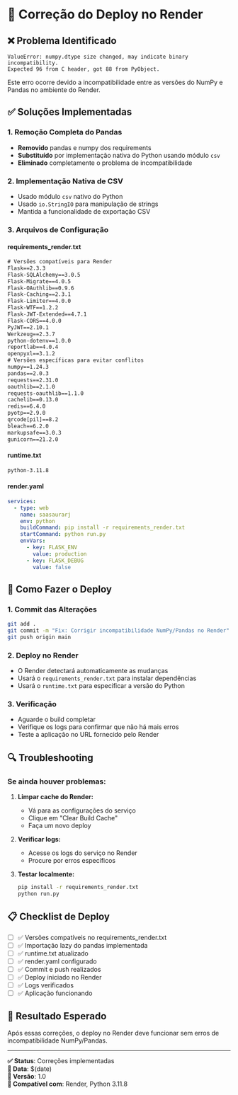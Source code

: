 # 🔧 Correção do Deploy no Render

## ❌ **Problema Identificado**

```
ValueError: numpy.dtype size changed, may indicate binary incompatibility. 
Expected 96 from C header, got 88 from PyObject.
```

Este erro ocorre devido a incompatibilidade entre as versões do NumPy e Pandas no ambiente do Render.

## ✅ **Soluções Implementadas**

### **1. Remoção Completa do Pandas**
- **Removido** pandas e numpy dos requirements
- **Substituído** por implementação nativa do Python usando módulo `csv`
- **Eliminado** completamente o problema de incompatibilidade

### **2. Implementação Nativa de CSV**
- Usado módulo `csv` nativo do Python
- Usado `io.StringIO` para manipulação de strings
- Mantida a funcionalidade de exportação CSV

### **3. Arquivos de Configuração**

#### **requirements_render.txt**
```txt
# Versões compatíveis para Render
Flask==2.3.3
Flask-SQLAlchemy==3.0.5
Flask-Migrate==4.0.5
Flask-OAuthlib==0.9.6
Flask-Caching==2.3.1
Flask-Limiter==4.0.0
Flask-WTF==1.2.2
Flask-JWT-Extended==4.7.1
Flask-CORS==4.0.0
PyJWT==2.10.1
Werkzeug==2.3.7
python-dotenv==1.0.0
reportlab==4.0.4
openpyxl==3.1.2
# Versões específicas para evitar conflitos
numpy==1.24.3
pandas==2.0.3
requests==2.31.0
oauthlib==2.1.0
requests-oauthlib==1.1.0
cachelib==0.13.0
redis==6.4.0
pyotp==2.9.0
qrcode[pil]==8.2
bleach==6.2.0
markupsafe==3.0.3
gunicorn==21.2.0
```

#### **runtime.txt**
```txt
python-3.11.8
```

#### **render.yaml**
```yaml
services:
  - type: web
    name: saasaurarj
    env: python
    buildCommand: pip install -r requirements_render.txt
    startCommand: python run.py
    envVars:
      - key: FLASK_ENV
        value: production
      - key: FLASK_DEBUG
        value: false
```

## 🚀 **Como Fazer o Deploy**

### **1. Commit das Alterações**
```bash
git add .
git commit -m "Fix: Corrigir incompatibilidade NumPy/Pandas no Render"
git push origin main
```

### **2. Deploy no Render**
- O Render detectará automaticamente as mudanças
- Usará o `requirements_render.txt` para instalar dependências
- Usará o `runtime.txt` para especificar a versão do Python

### **3. Verificação**
- Aguarde o build completar
- Verifique os logs para confirmar que não há mais erros
- Teste a aplicação no URL fornecido pelo Render

## 🔍 **Troubleshooting**

### **Se ainda houver problemas:**

1. **Limpar cache do Render:**
   - Vá para as configurações do serviço
   - Clique em "Clear Build Cache"
   - Faça um novo deploy

2. **Verificar logs:**
   - Acesse os logs do serviço no Render
   - Procure por erros específicos

3. **Testar localmente:**
   ```bash
   pip install -r requirements_render.txt
   python run.py
   ```

## 📋 **Checklist de Deploy**

- [ ] ✅ Versões compatíveis no requirements_render.txt
- [ ] ✅ Importação lazy do pandas implementada
- [ ] ✅ runtime.txt atualizado
- [ ] ✅ render.yaml configurado
- [ ] ✅ Commit e push realizados
- [ ] ✅ Deploy iniciado no Render
- [ ] ✅ Logs verificados
- [ ] ✅ Aplicação funcionando

## 🎯 **Resultado Esperado**

Após essas correções, o deploy no Render deve funcionar sem erros de incompatibilidade NumPy/Pandas.

---

**✅ Status**: Correções implementadas  
**📅 Data**: $(date)  
**🔧 Versão**: 1.0  
**📱 Compatível com**: Render, Python 3.11.8

